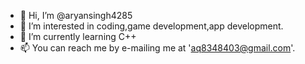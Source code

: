 - 👋 Hi, I’m @aryansingh4285
- 👀 I’m interested in coding,game development,app development.
- 🌱 I’m currently learning C++
- 📫 You can reach me by e-mailing me at 'aq8348403@gmail.com'.

<!---
aryansingh4285/aryansingh4285 is a ✨ special ✨ repository because its `README.md` (this file) appears on your GitHub profile.
You can click the Preview link to take a look at your changes.
--->
